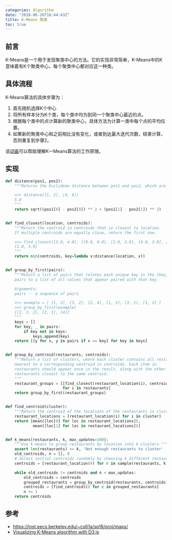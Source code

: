 ```yaml
---
categories: Algorithm
date: "2018-06-26T16:44:43Z"
title: K-Means 聚类
toc: true
---
```


## 前言

K-Means是一个用于发现聚类中心的方法。它的实现非常简单，K-Means中的K意味着有K个聚类中心，每个聚类中心都对应这一种类。

## 具体流程

K-Means算法的具体步骤为：

1. 首先随机选择K个中心
2. 将所有样本分为K个类，每个类中均为到同一个聚类中心最近的点。
3. 根据每个类中的点计算新的聚类中心，具体方法为计算一类中每个点的平均位置。
4. 如果新的聚类中心和之前相比没有变化，或者到达最大迭代次数，结束计算，否则重复到步骤2。

该[动画](http://tech.nitoyon.com/en/blog/2013/11/07/k-means/)可以帮助理解K—Means算法的工作原理。

## 实现

```python
def distance(pos1, pos2):
    """Returns the Euclidean distance between pos1 and pos2, which are pairs.

    >>> distance([1, 2], [4, 6])
    5.0
    """
    return sqrt((pos1[0] - pos2[0]) ** 2 + (pos1[1] - pos2[1]) ** 2)


def find_closest(location, centroids):
    """Return the centroid in centroids that is closest to location.
    If multiple centroids are equally close, return the first one.

    >>> find_closest([3.0, 4.0], [[0.0, 0.0], [2.0, 3.0], [4.0, 3.0], [5.0, 5.0]])
    [2.0, 3.0]
    """
    return min(centroids, key=lambda x:distance(location, x))


def group_by_first(pairs):
    """Return a list of pairs that relates each unique key in the [key, value]
    pairs to a list of all values that appear paired with that key.

    Arguments:
    pairs -- a sequence of pairs

    >>> example = [ [1, 2], [3, 2], [2, 4], [1, 3], [3, 1], [1, 2] ]
    >>> group_by_first(example)
    [[2, 3, 2], [2, 1], [4]]
    """
    keys = []
    for key, _ in pairs:
        if key not in keys:
            keys.append(key)
    return [[y for x, y in pairs if x == key] for key in keys]


def group_by_centroid(restaurants, centroids):
    """Return a list of clusters, where each cluster contains all restaurants
    nearest to a corresponding centroid in centroids. Each item in
    restaurants should appear once in the result, along with the other
    restaurants closest to the same centroid.
    """
    restaurant_groups = [[find_closest(restaurant_location(i), centroids), i]
                         for i in restaurants]
    return group_by_first(restaurant_groups)


def find_centroid(cluster):
    """Return the centroid of the locations of the restaurants in cluster."""
    restaurant_locations = [restaurant_location(i) for i in cluster]
    return [mean([loc[0] for loc in restaurant_locations]),
            mean([loc[1] for loc in restaurant_locations])]


def k_means(restaurants, k, max_updates=100):
    """Use k-means to group restaurants by location into k clusters."""
    assert len(restaurants) >= k, 'Not enough restaurants to cluster'
    old_centroids, n = [], 0
    # Select initial centroids randomly by choosing k different restaurants
    centroids = [restaurant_location(r) for r in sample(restaurants, k)]

    while old_centroids != centroids and n < max_updates:
        old_centroids = centroids
        grouped_restaurants = group_by_centroid(restaurants, centroids)
        centroids = [find_centroid(c) for c in grouped_restaurants]
        n += 1
    return centroids
```


## 参考
* <https://inst.eecs.berkeley.edu/~cs61a/sp18/proj/maps/>
* [Visualizing K-Means algorithm with D3.js](http://tech.nitoyon.com/en/blog/2013/11/07/k-means/)
